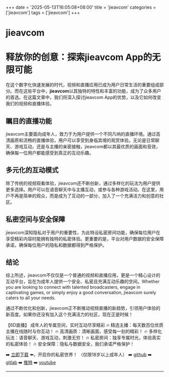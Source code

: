 +++
date = '2025-05-13T16:05:08+08:00'
title = 'jieavcom'
categories = ['jieavcom']
tags = ['jieavcom']
+++

# jieavcom

# 释放你的创意：探索jieavcom App的无限可能

在这个数字化快速发展的时代，视频和直播应用已成为用户日常生活的重要组成部分。而在这些平台中，**jieavcom**以其独特的特性和丰富的功能，成为了众多用户的首选。在这篇文章中，我们将深入探讨jieavcom App的优势，以及它如何改变我们的视频和直播体验。

## 瞩目的直播功能

jieavcom主要面向成年人，致力于为用户提供一个不同凡响的直播环境。通过高清画质和流畅的直播体验，用户可以享受到身临其境的观赏体验。无论是日常聊天、游戏互动，还是与主播的亲密接触，jieavcom都以其最优质的画面和音效，确保每一位用户都能感受到真正的互动乐趣。

## 多元化的互动模式

除了传统的视频观看体验，jieavcom还不断创新，通过多样化的玩法为用户提供更多选择。用户可以在语音聊天中与主播互动，或参与各种游戏活动。在这里，用户不再是简单的观众，而是成为了互动的一部分，加入了一个充满活力和创意的社区。

## 私密空间与安全保障

jieavcom深知隐私对于用户的重要性，为此特设私密房间功能，确保每位用户在享受精彩内容时能拥有独特的私密体验。更重要的是，平台对用户数据的安全保障承诺，确保每位用户的隐私和数据都得到严格保护。

## 结论

综上所述，jieavcom不仅仅是一个普通的视频和直播应用，更是一个精心设计的互动平台，旨在为成年人提供一个安全、私密且充满互动乐趣的空间。Whether you are looking to connect with talented broadcasters, engage in captivating games, or simply enjoy a good conversation, jieavcom surely caters to all your needs.

通过不断优化和创新，jieavcom正不断推动视频直播的新趋势，引领用户体验的新高度。如果你还没有加入这个充满活力的社区，现在正是时候！

【6D直播】
成年人的专属空间，实时互动尽享精彩
🔥 精选主播：每天数百位优质主播在线随时与你互动！
🔥 高清画质：清晰画面，感受每一刻的精彩！
🔥 多样化玩法：语音聊天、游戏互动，刺激无穷！
🔥 私密房间：独享专属时光，体验真实的私密体验！
🔥 安全保障：隐私与数据安全，我们承诺严格保护！

➡️ [立即下载](https://down123.s3.ap-east-1.amazonaws.com/index.html?channelCode=blog) ⬅️，开启你的私密世界！
（仅限18岁以上成年人）
➡️ [github](https://aldult-live.github.io/)
➡️ [gitlab](https://seo-09598d.gitlab.io/)
➡️ [推特](https://x.com/wegame33)
➡️ [youtube](https://www.youtube.com/@6Dlive)

---
